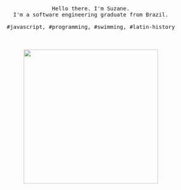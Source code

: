 <p align="center">
  <br>
  <br>
  <br>
  <samp>Hello there. I'm Suzane.<br> I'm a software engineering graduate from Brazil.<br><br>#javascript, #programming, #swimming, #latin-history</samp>
  <br>
  <br>
  <br>
  <br>
  <img src="https://i.pinimg.com/originals/bb/1a/fe/bb1afece145c78851ce574f4ce934cde.gif" width="350" />
</p>
